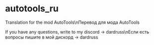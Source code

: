 # autotools_ru
Translation for the mod AutoTools\nПеревод для модa AutoTools


If you have any questions, write to my discord -> dardruss\nЕсли есть вопросы пишите в мой дискорд -> dardruss

